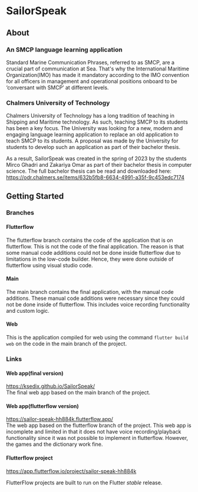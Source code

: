 # SailorSpeak
## About
### An SMCP language learning application
Standard Marine Communication Phrases, referred to as SMCP, are a crucial part of communication at Sea. That's why the International Maritime Organization(IMO) has made it mandatory according to the IMO convention for all officers in management and operational positions onboard to be ‘conversant with SMCP’ at different levels.
### Chalmers University of Technology
Chalmers University of Technology has a long tradition of teaching in Shipping and Maritime technology. As such, teaching SMCP to its students has been a key focus. The University was looking for a new, modern and engaging language learning application to replace an old application to teach SMCP to its students. A proposal was made by the University for students to develop such an application as part of their bachelor thesis. 

As a result, SailorSpeak was created in the spring of 2023 by the students Mirco Ghadri and Zakariya Omar as part of their bachelor thesis in computer science. The full bachelor thesis can be read and downloaded here:  https://odr.chalmers.se/items/632b5fb8-6634-4991-a35f-9c453edc7174

## Getting Started
### Branches

#### Flutterflow
The flutterflow branch contains the code of the application that is on flutterflow. This is not the code of the final application. The reason is that some manual code additions could not be done inside flutterflow due to limitations in the low-code builder. Hence, they were done outside of flutterflow using visual studio code.

#### Main
The main branch contains the final application, with the manual code additions. These manual code additions were necessary since they could not be done inside of flutterflow. This includes voice recording functionality and custom logic.

#### Web
This is the application compiled for web using the command `flutter build web` on the code in the main branch of the project.

### Links
#### Web app(final version)
https://ksedix.github.io/SailorSpeak/  
The final web app based on the main branch of the project.
#### Web app(flutterflow version)
https://sailor-speak-hh884k.flutterflow.app/    
The web app based on the flutterflow branch of the project. This web app is incomplete and limited in that it does not have voice recording/playback functionality since it was not possible to implement in flutterflow. However, the games and the dictionary work fine.
#### Flutterflow project
https://app.flutterflow.io/project/sailor-speak-hh884k  

FlutterFlow projects are built to run on the Flutter _stable_ release.
